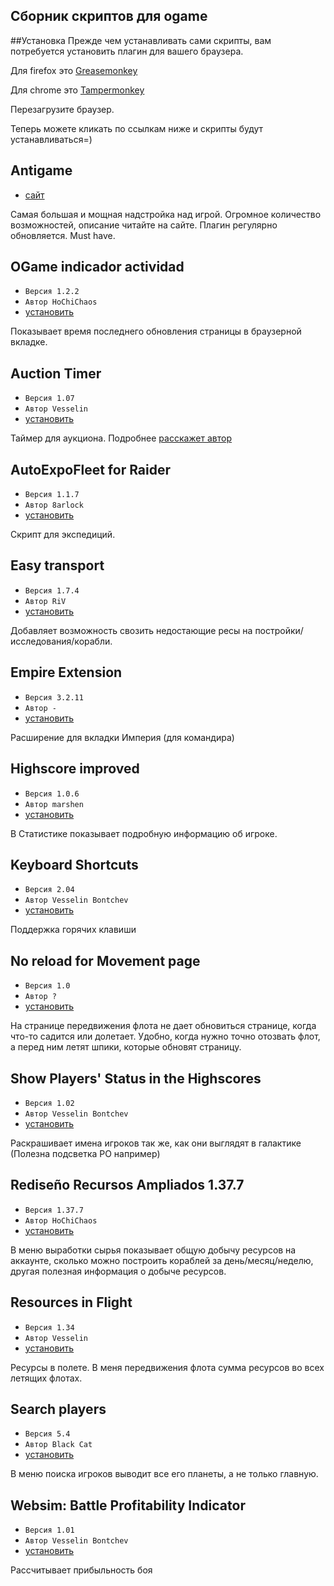## Сборник скриптов для ogame

##Установка
Прежде чем устанавливать сами скрипты, вам потребуется установить плагин для вашего браузера.

Для firefox это [Greasemonkey](https://addons.mozilla.org/en-US/firefox/addon/greasemonkey/)

Для chrome это [Tampermonkey](https://chrome.google.com/webstore/detail/tampermonkey/dhdgffkkebhmkfjojejmpbldmpobfkfo)

Перезагрузите браузер.

Теперь можете кликать по ссылкам ниже и скрипты будут устанавливаться=)

## Antigame
+ [сайт](http://antigame.de/)

Самая большая и мощная надстройка над игрой. Огромное количество возможностей, описание читайте на сайте. Плагин регулярно обновляется. Must have.

## OGame indicador actividad
+ `Версия 1.2.2`
+ `Автор HoChiChaos`
+ [установить](https://github.com/hellpain/ogame_scripts/raw/master/scripts/activity_indicator/activity_indicator.user.js)

Показывает время последнего обновления страницы в браузерной вкладке.

## Auction Timer
+ `Версия 1.07`
+ `Автор Vesselin`
+ [установить](https://github.com/hellpain/ogame_scripts/raw/master/scripts/auction_timer/auction_timer.user.js)

Таймер для аукциона. Подробнее [расскажет автор](http://board.ru.ogame.gameforge.com/board494-ogame-ru-%D0%B8%D0%B3%D1%80%D0%B0/board248-%D0%BA%D0%BE%D0%BC%D0%BF%D1%8C%D1%8E%D1%82%D0%B5%D1%80%D0%BD%D0%BE%D0%B5-%D0%B4%D0%B5%D0%BF%D0%BE/board249-%D0%BF%D1%80%D0%BE%D0%B3%D1%80%D0%B0%D0%BC%D0%BC%D1%8B-%D0%B4%D0%BB%D1%8F-%D0%BE%D0%B3%D0%B5%D0%B9%D0%BC/160841-%D1%82%D0%B0%D0%B9%D0%BC%D0%B5%D1%80-%D0%B4%D0%BB%D1%8F-%D0%B0%D1%83%D0%BA%D1%86%D0%B8%D0%BE%D0%BD%D0%B0/) 

## AutoExpoFleet for Raider
+ `Версия 1.1.7`
+ `Автор 8arlock`
+ [установить](https://github.com/hellpain/ogame_scripts/raw/master/scripts/autoexpofleet/autoexpofleet.user.js)

Скрипт для экспедиций.

## Easy transport
+ `Версия 1.7.4`
+ `Автор RiV`
+ [установить](https://github.com/hellpain/ogame_scripts/raw/master/scripts/easy_transport/easy_transport.user.js)

Добавляет возможность свозить недостающие ресы на постройки/исследования/корабли.

## Empire Extension
+ `Версия 3.2.11`
+ `Автор -`
+ [установить](https://github.com/hellpain/ogame_scripts/raw/master/scripts/empire_extension/empire_extension.user.js)

Расширение для вкладки Империя (для командира)

## Highscore improved
+ `Версия 1.0.6`
+ `Автор marshen`
+ [установить](https://github.com/hellpain/ogame_scripts/raw/master/scripts/highsrore_improved/highsrore_improved.user.js)

В Статистике показывает подробную информацию об игроке. 

## Keyboard Shortcuts
+ `Версия 2.04`
+ `Автор Vesselin Bontchev`
+ [установить](https://github.com/hellpain/ogame_scripts/raw/master/scripts/keyboard_shortcut/keyboard_shortcut.user.js)

Поддержка горячих клавиши

## No reload for Movement page
+ `Версия 1.0`
+ `Автор ?`
+ [установить](https://github.com/hellpain/ogame_scripts/raw/master/scripts/no_reload_for_movement_page/no_reload_for_movement_page.user.js)

На странице передвижения флота не дает обновиться странице, когда что-то садится или долетает. Удобно, когда нужно точно отозвать флот, а перед ним летят шпики, которые обновят страницу. 

## Show Players' Status in the Highscores
+ `Версия 1.02`
+ `Автор Vesselin Bontchev`
+ [установить](https://github.com/hellpain/ogame_scripts/raw/master/scripts/player_status_in_highscore/player_status_in_highscore.user.js)

Раскрашивает имена игроков так же, как они выглядят в галактике (Полезна подсветка РО например)

## Rediseño Recursos Ampliados 1.37.7
+ `Версия 1.37.7`
+ `Автор HoChiChaos`
+ [установить](https://github.com/hellpain/ogame_scripts/raw/master/scripts/resources/resources.user.js)

В меню выработки сырья показывает общую добычу ресурсов на аккаунте, сколько можно построить кораблей за день/месяц/неделю, другая полезная информация о добыче ресурсов.

## Resources in Flight
+ `Версия 1.34`
+ `Автор Vesselin`
+ [установить](https://github.com/hellpain/ogame_scripts/raw/master/scripts/resources_in_flight/resources_in_flight.user.js)

Ресурсы в полете. В меня передвижения флота сумма ресурсов во всех летящих флотах.

## Search players
+ `Версия 5.4`
+ `Автор Black Cat`
+ [установить](https://github.com/hellpain/ogame_scripts/raw/master/scripts/search_players/search_players.user.js)

В меню поиска игроков выводит все его планеты, а не только главную.

## Websim: Battle Profitability Indicator
+ `Версия 1.01`
+ `Автор Vesselin Bontchev`
+ [установить](https://github.com/hellpain/ogame_scripts/raw/master/scripts/websim_battle/websim_battle.user.js)

Рассчитывает прибыльность боя

